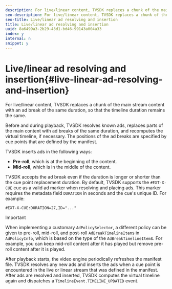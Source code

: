 ```yaml
---
description: For live/linear content, TVSDK replaces a chunk of the main stream content with an ad break of the same duration, so that the timeline duration remains the same.
seo-description: For live/linear content, TVSDK replaces a chunk of the main stream content with an ad break of the same duration, so that the timeline duration remains the same.
seo-title: Live/linear ad resolving and insertion
title: Live/linear ad resolving and insertion
uuid: 8a6499a3-2b29-43d1-bd46-99143a004a33
index: y
internal: n
snippet: y
---
```


# Live/linear ad resolving and insertion{#live-linear-ad-resolving-and-insertion}

For live/linear content, TVSDK replaces a chunk of the main stream content with an ad break of the same duration, so that the timeline duration remains the same.

Before and during playback, TVSDK resolves known ads, replaces parts of the main content with ad breaks of the same duration, and recomputes the virtual timeline, if necessary. The positions of the ad breaks are specified by cue points that are defined by the manifest.

TVSDK inserts ads in the following ways:

* **Pre-roll**, which is at the beginning of the content. 
* **Mid-roll**, which is in the middle of the content.

TVSDK accepts the ad break even if the duration is longer or shorter than the cue point replacement duration. By default, TVSDK supports the `#EXT-X-CUE` cue as a valid ad marker when resolving and placing ads. This marker requires the metadata field `DURATION` in seconds and the cue's unique ID. For example: 

```
#EXT-X-CUE:DURATION=27,ID="..."
```

>[!IMPORTANT]
>
>When implementing a customary `AdPolicySelector`, a different policy can be given to pre-roll, mid-roll, and post-roll `AdBreakTimelineItem`s in `AdPolicyInfo`, which is based on the type of the `AdBreakTimelineItem`s. For example, you can keep mid-roll content after it has played but remove pre-roll content after it is played.

After playback starts, the video engine periodically refreshes the manifest file. TVSDK resolves any new ads and inserts the ads when a cue point is encountered in the live or linear stream that was defined in the manifest. After ads are resolved and inserted, TVSDK computes the virtual timeline again and dispatches a `TimelineEvent.TIMELINE_UPDATED` event. 
